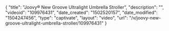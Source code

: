 {
    "title": "Joovy&reg; New Groove Ultralight Umbrella Stroller",
    "description": "",
    "videoid": "109976431",
    "date_created": "1502520157",
    "date_modified": "1504247456",
    "type": "captivate",
    "layout": "video",
    "url": "\/v\/joovy-new-groove-ultralight-umbrella-stroller\/109976431"
}